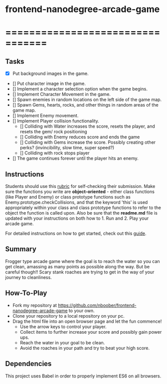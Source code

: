 # frontend-nanodegree-arcade-game
# =================================

## Tasks

- [x] Put background images in the game.
- [] Put character image in the game.
- [] Implement a character selection option when the game begins.
- [] Implement Character Movement in the game.
- [] Spawn enemies in random locations on the left side of the game map.
- [] Spawn Gems, hearts, rocks, and other things in random areas of the game map.
- [] Implement Enemy movement.
- [] Implement Player collision functionality.
    - [] Colliding with Water increases the score, resets the player, and resets the gem/ rock positioning
    - [] Colliding with Enemy reduces score and ends the game
    - [] Colliding with Gems increase the score. Possibly creating other perks? (invincibility, slow time, super speed?)
    - [] Colliding with rock stops player
- [] The game continues forever until the player hits an enemy.

## Instructions

Students should use this [rubric](https://review.udacity.com/#!/projects/2696458597/rubric) for self-checking their submission. Make sure the functions you write are **object-oriented** - either class functions (like Player and Enemy) or class prototype functions such as Enemy.prototype.checkCollisions, and that the keyword 'this' is used appropriately within your class and class prototype functions to refer to the object the function is called upon. Also be sure that the **readme.md** file is updated with your instructions on both how to 1. Run and 2. Play your arcade game.

For detailed instructions on how to get started, check out this [guide](https://docs.google.com/document/d/1v01aScPjSWCCWQLIpFqvg3-vXLH2e8_SZQKC8jNO0Dc/pub?embedded=true).

## Summary

Frogger type arcade game where the goal is to reach the water so you can get clean, amassing as many points as possible along the way. But be careful though!! Scary stank roaches are trying to get in the way of your journey to cleanliness.

## How-To-Play

- Fork my repository at https://github.com/nboober/frontend-nanodegree-arcade-game to your own.
- Clone your repository to a local repository on your pc.
- Drag the html file into an open browser page and let the fun commence!
    - Use the arrow keys to control your player.
    - Collect items to further increase your score and possibly gain power ups.
    - Reach the water in your goal to be clean.
    - Avoid the roaches in your path and try to beat your high score.

## Dependencies

This project uses Babel in order to properly implement ES6 on all browsers.
